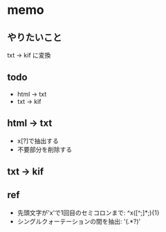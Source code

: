 # memo

## やりたいこと
txt → kif に変換

## todo
- html → txt
- txt  → kif

## html → txt
- x[?]で抽出する
- 不要部分を削除する

## txt  → kif


## ref
- 先頭文字が'x'で1回目のセミコロンまで: ^x([^;]*;){1}
- シングルクォーテーションの間を抽出:   '(.*?)'

